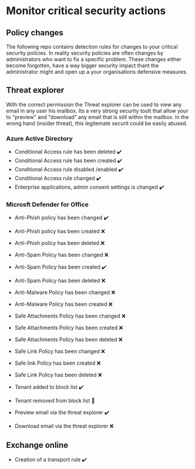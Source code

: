 # Monitor critical security actions 

## Policy changes
The following repo contains detection rules for changes to your critical security policies. 
In reality security policies are often changes by administrators who want to fix a specific problem.
These changes either become forgotten, have a way bigger security impact thant the administrator might and open up a your organisations defensive measures.

## Threat explorer
With the correct permission the Threat explorer can be used to view any email in any user his mailbox. 
Its a very strong security toolt that allow your to "preview" and "download" any email that is still within the mailbox. 
In the wrong hand (insider threat), this legitemate securit could be easily abused. 


### Azure Active Directory
- Conditional Access rule has been deleted :heavy_check_mark:
- Conditional Access rule has been created :heavy_check_mark:
- Conditional Access rule disabled /enabled :heavy_check_mark:
- Conditional Access rule changed :heavy_check_mark:
- Enterprise applications, admin consent settings is changed :heavy_check_mark:

### Microsft Defender for Office
- Anti-Phish policy has been changed :heavy_check_mark:
- Anti-Phish policy has been created :x:
- Anti-Phish policy has been deleted :x:
- Anti-Spam Policy has been changed :x:
- Anti-Spam Policy has been created :heavy_check_mark:
- Anti-Spam Policy has been deleted :x:
- Anti-Malware Policy has been changed :x:
- Anti-Malware Policy has been created :x:
- Safe Attachments Policy has been changed :x:
- Safe Attachments Policy has been created :x:
- Safe Attachments Policy has been deleted :x:
- Safe Link Policy has been changed :x:
- Safe link Policy has been created :x:
- Safe Link Policy has been deleted :x:
- Tenant added to block list :heavy_check_mark:
- Tenant removed from block list 🐛

- Preview email via the threat explorer :heavy_check_mark:
- Download email via the threat explorer :x:

## Exchange online
- Creation of a transport rule :heavy_check_mark:


